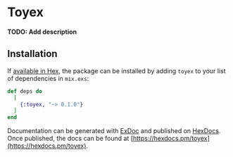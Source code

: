 # Toyex

**TODO: Add description**

## Installation

If [available in Hex](https://hex.pm/docs/publish), the package can be installed
by adding `toyex` to your list of dependencies in `mix.exs`:

```elixir
def deps do
  [
    {:toyex, "~> 0.1.0"}
  ]
end
```

Documentation can be generated with [ExDoc](https://github.com/elixir-lang/ex_doc)
and published on [HexDocs](https://hexdocs.pm). Once published, the docs can
be found at [https://hexdocs.pm/toyex](https://hexdocs.pm/toyex).

